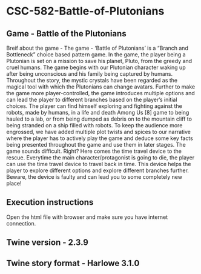 # CSC-582-Battle-of-Plutonians

## Game - Battle of the Plutonians

Breif about the game - 
The game - ‘Battle of Plutonians’ is a “Branch and Bottleneck” choice based pattern game. In the game, the player being a Plutonian is set on a mission to save his planet, Pluto, from the greedy and cruel humans. The game begins with our Plutonian character waking up after being unconscious and his family being captured by humans. Throughout the story, the mystic crystals have been regarded as the magical tool with which the Plutonians can change avatars. Further to make the game more player-controlled, the game introduces multiple options and can lead the player to different branches based on the player’s initial choices. The player can find himself exploring and fighting against the robots, made by humans,  in a life and death Among Us [8] game to being hauled to a lab, or from being dumped as debris on to the mountain cliff to being stranded on a ship filled with robots. To keep the audience more engrossed, we have added multiple plot twists and spices to our narrative where the player has to actively play the game and deduce some key facts being presented throughout the game and use them in later stages. The game sounds difficult. Right? Here comes the time travel device to the rescue. Everytime the main character/protagonist is going to die, the player can use the time travel device to travel back in time. This device helps the player to explore different options and explore different branches further. Beware, the device is faulty and can lead you to some completely new place!

## Execution instructions

Open the html file with browser and make sure you have internet connection.

## Twine version - 2.3.9

## Twine story format - Harlowe 3.1.0

